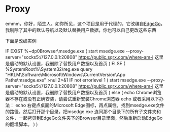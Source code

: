 # Proxy

emmm，你好，陌生人。如你所见，这个项目是用于代理的，它改编自[EdgeGo](https://github.com/bannedbook/fanqiang)，我剔除了其中的默认导航以及默认替换用户数据，你也可以自己更改这些东西

下面是改编实例

IF EXIST %~dp0Browser\msedge.exe (
    start msedge.exe  --proxy-server="socks5://127.0.0.1:20808" https://public.sqrx.com/where-am-i  这里是启动的默认设置，我删除了替换用户数据以及首页
) ELSE (
        %SystemRoot%\System32\reg.exe query "HKLM\Software\Microsoft\Windows\CurrentVersion\App Paths\msedge.exe" >nul 2>&1
        IF  not errorlevel 1 (
    start msedge.exe  --proxy-server="socks5://127.0.0.1:20808" https://public.sqrx.com/where-am-i  这里是启动的默认设置，我删除了替换用户数据以及首页
	) else (
                echo Chrome浏览器不存在或没有正确安装，请尝试重新安装Chrome浏览器
                echo 或者采用以下办法：
                echo 右键点桌面的Microsoft Edge图标，再点属性，找到msedge.exe文件的路径，然后打开那个目录，把msedge.exe 连同那个目录下的所有子文件夹和文件，一起拷贝到EdgeGo文件夹下的Browser目录里面，然后重新启动EdgeGo的翻墙脚本。
        )
)

